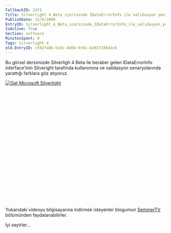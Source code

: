 ```yaml
---
FallbackID: 2471
Title: Silverlight 4 Beta içerisinde IDataErrorInfo ile validasyon yeniliği - Görsel Ders
PublishDate: 12/9/2009
EntryID: Silverlight_4_Beta_icerisinde_IDataErrorInfo_ile_validasyon_yeniligi_Gorsel_Ders
IsActive: True
Section: software
MinutesSpent: 0
Tags: Silverlight 4
old.EntryID: c592fa8b-b33c-4d5b-9c6c-b203733643c6
---
```

Bu görsel dersimizde Silverligh 4 Beta ile beraber gelen IDataErrorInfo
interface'inin Silveright tarafında kullanımına ve validasyon
senaryolarında yarattığı farklara göz atıyoruz.

<div style="width:512px;height:384px;">

[![Get Microsoft
Silverlight](http://go2.microsoft.com/fwlink/?LinkId=108181)](http://go2.microsoft.com/fwlink/?LinkID=124807)

</div>

Yukarıdaki videoyu bilgisayarına indirmek isteyenler blogumun
[SeminerTV](http://daron.yondem.com/tr/formatpage.aspx?path=seminertv.format.html#GorselDersler)
bölümünden faydalanabilirler.

İyi seyirler...


